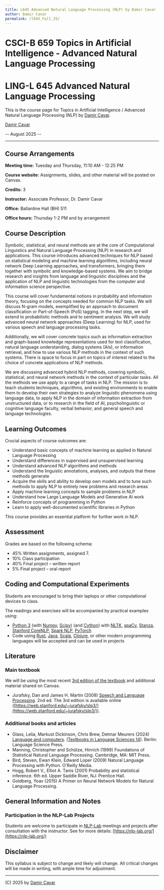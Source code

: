 ```yaml
---
title: L645 Advanced Natural Language Processing (NLP) by Damir Cavar
author: Damir Cavar
permalink: /l645_Fall_25/
---
```

# CSCI-B 659 Topics in Artificial Intelligence - Advanced Natural Language Processing
# LING-L 645 Advanced Natural Language Processing

This is the course page for Topics in Artificial Intelligence / Advanced Natural Language Processing (NLP) by [Damir Cavar].

[Damir Cavar]

-- August 2025 --

----

## Course Arrangements

**Meeting time:** Tuesday and Thursday, 11:10 AM - 12:25 PM

**Course website:** Assignments, slides, and other material will be posted on Canvas.

**Credits:** 3

**Instructor:** Associate Professor, Dr. Damir Cavar

**Office:** Ballantine Hall (BH) 511

**Office hours:** Thursday 1-2 PM and by arrangement


## Course Description

Symbolic, statistical, and neural methods are at the core of Computational Linguistics and Natural Language Processing (NLP) in research and applications. This course introduces advanced techniques for NLP based on statistical modeling and machine learning algorithms, including neural network Deep Learning approaches, and transformers, bringing them together with symbolic and knowledge-based systems. We aim to bridge research and insights from language and linguistic disciplines and the application of NLP and linguistic technologies from the computer and information science perspective.

This course will cover fundamental notions in probability and information theory, focusing on the concepts needed for common NLP tasks. We will discuss N-gram models, exemplified by an approach to document classification or Part-of-Speech (PoS) tagging. In the next step, we will extend to probabilistic methods and to sentiment analysis. We will study advanced neural network approaches (Deep Learning) for NLP, used for various speech and language processing tasks.

Additionally, we will cover concrete topics such as information extraction and graph-based knowledge representations used for text classification, natural language understanding, dialog systems (AIs), or information retrieval, and how to use various NLP methods in the context of such systems. There is space to focus in part on topics of interest related to the choice of concrete applications of NLP methods.

We are discussing advanced hybrid NLP methods, covering symbolic, statistical, and neural network methods in the context of particular tasks. All the methods we use apply to a range of tasks in NLP. The mission is to teach students techniques, algorithms, and existing environments to enable them to develop their own strategies to analyze linguistic phenomena using language data, to apply NLP in the domain of information extraction from unstructured data, or to research in the field of AI, psycholinguistic or cognitive language faculty, verbal behavior, and general speech and language technologies.


## Learning Outcomes

Crucial aspects of course outcomes are:

- Understand basic concepts of machine learning as applied in Natural Language Processing
- Understand differences in supervised and unsupervised learning
- Understand advanced NLP algorithms and methods
- Understand the linguistic annotations, analyses, and outputs that these methods generate
- Acquire the skills and ability to develop own models and to tune such methods to apply NLP to entirely new problems and research areas
- Apply machine learning concepts to sample problems in NLP
- Understand how Large Language Models and Generative AI work
- Reinforce concepts of programming in Python
- Learn to apply well-documented scientific libraries in Python

This course provides an essential platform for further work in NLP.


## Assessment

Grades are based on the following schema:

- 45% Written assignments, assigned 7.
- 10% Class participation
- 40% Final project – written report
- 5% Final project – oral report 


## Coding and Computational Experiments

Students are encouraged to bring their laptops or other computational devices to class.

The readings and exercises will be accompanied by practical examples using:

- [Python 3]  (with [Numpy], [Scipy]) (and [Cython]) with [NLTK], [spaCy], [Stanza], [Stanford CoreNLP], [Spark NLP], [PyTorch]
- Code using [Rust], [Java], [Scala], [Clojure], or other modern programming languages will be accepted and can be used in projects


## Literature

### Main textbook

We will be using the most recent [3rd edition of the textbook](https://web.stanford.edu/~jurafsky/slp3/) and additional material shared on Canvas.

- Jurafsky, Dan and James H. Martin (2008) [Speech and Language Processing](https://web.stanford.edu/~jurafsky/slp3/). 2nd ed. The 3rd edition is available online ([https://web.stanford.edu/~jurafsky/slp3/](https://web.stanford.edu/~jurafsky/slp3/)).


### Additional books and articles

- Glass, Lelia, Markust Dickinson, Chris Brew, Detmar Meurers (2024) [Language and computers](https://langsci-press.org/catalog/book/454). ([Textbooks in Language Sciences 14](https://langsci-press.org/catalog/book/454)). Berlin: Language Science Press.
- Manning, Christopher and Schütze, Hinrich (1999) Foundations of Statistical Natural Language Processing. Cambridge, MA: MIT Press.
- Bird, Steven, Ewan Klein, Edward Loper (2009) Natural Language Processing with Python. O'Reilly Media.
- Hogg, Robert V., Elliot A. Tanis (2001) Probability and statistical inference. 6th ed. Upper Saddle River, NJ: Prentice Hall.
- Goldberg, Yoav (2015) A Primer on Neural Network Models for Natural Language Processing.


## General Information and Notes

### Participation in the NLP-Lab Projects

Students are welcome to participate in [NLP-Lab] meetings and projects after consultation with the instructor. See for more details: [https://nlp-lab.org/](https://nlp-lab.org/)



## Disclaimer

This syllabus is subject to change and likely will change. All critical changes will be made in writing, with ample time for adjustment.


----

(C) 2025 by [Damir Cavar]



[Damir Cavar]: http://damir.cavar.me/ "Damir Cavar"
[NLP-Lab]: https://nlp-lab.org/ "Natural Language Processing Lab"
[Python 3]: https://www.python.org/ "Python 3.x"
[Numpy]: https://numpy.org/ "Numpy"
[Scipy]: https://scipy.org/ "Scipy"
[Cython]: https://cython.org/ "Cython"
[NLTK]: https://www.nltk.org/ "The Natural Language Toolkit"
[spaCy]: https://spacy.io/ "spaCy"
[Stanza]: https://stanfordnlp.github.io/stanza/ "stanza"
[Stanford CoreNLP]: https://stanfordnlp.github.io/CoreNLP/ "Stanford Core NLP"
[Spark NLP]: https://github.com/JohnSnowLabs/spark-nlp-workshop/tree/master/tutorials/Certification_Trainings "Spark NLP"
[PyTorch]: https://pytorch.org/ "PyTorch"
[Rust]: https://www.rust-lang.org/ "Rust"
[Java]: https://www.java.com/ "Java"
[Scala]: https://www.scala-lang.org/ "Scala"
[Clojure]: https://clojure.org/ "Clojure"
[JM]: https://web.stanford.edu/~jurafsky/slp3/ "Jurafsky and Martin - Speech and Language Processing"
[MS]: https://nlp.stanford.edu/fsnlp/ "Foundations of Statistical Natural Language Processing"
